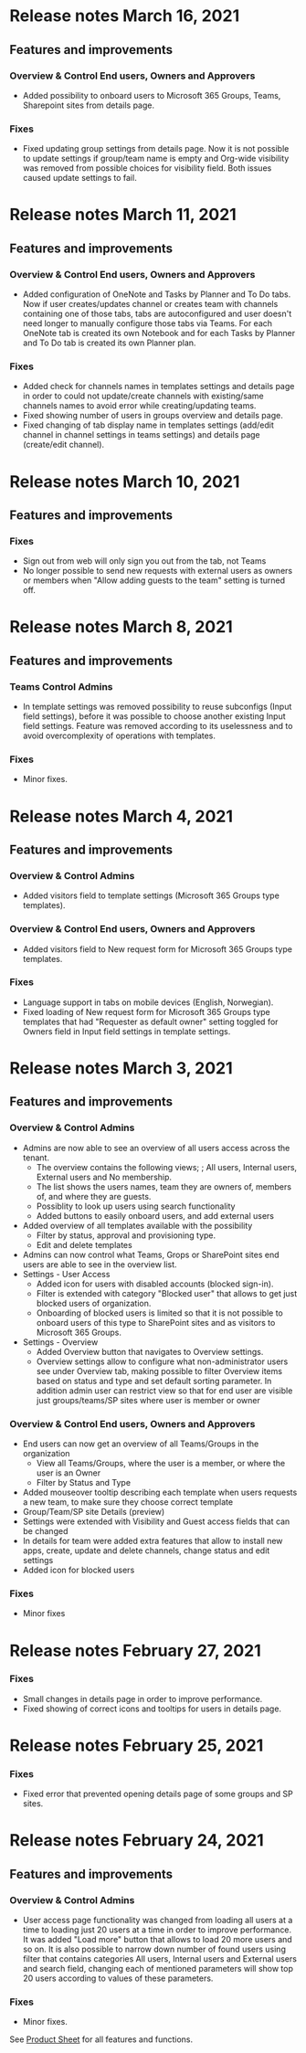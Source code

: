# Release notes March 16, 2021

## Features and improvements

### Overview & Control End users, Owners and Approvers
-  Added possibility to onboard users to Microsoft 365 Groups, Teams, Sharepoint sites from details page.

### Fixes
-  Fixed updating group settings from details page. Now it is not possible to update settings if group/team name is empty and Org-wide visibility was removed from possible choices for visibility field. Both issues caused update settings to fail.

# Release notes March 11, 2021

## Features and improvements

### Overview & Control End users, Owners and Approvers
-  Added configuration of OneNote and Tasks by Planner and To Do tabs. Now if user creates/updates channel or creates team with channels containing one of those tabs, tabs are autoconfigured and user doesn't need longer to manually configure those tabs via Teams. For each OneNote tab is created its own Notebook and for each Tasks by Planner and To Do tab is created its own Planner plan.

### Fixes
-  Added check for channels names in templates settings and details page in order to could not update/create channels with existing/same channels names to avoid error while creating/updating teams.
-  Fixed showing number of users in groups overview and details page.
-  Fixed changing of tab display name in templates settings (add/edit channel in channel settings in teams settings) and details page (create/edit channel).

# Release notes March 10, 2021

## Features and improvements

### Fixes
- Sign out from web will only sign you out from the tab, not Teams
- No longer possible to send new requests with external users as owners or members when "Allow adding guests to the team" setting is turned off.


# Release notes March 8, 2021

## Features and improvements

### Teams Control Admins
-  In template settings was removed possibility to reuse subconfigs (Input field settings), before it was possible to choose another existing Input field settings. Feature was removed according to its uselessness and to avoid overcomplexity of operations with templates.

### Fixes
-  Minor fixes.


# Release notes March 4, 2021

## Features and improvements

### Overview & Control Admins
-  Added visitors field to template settings (Microsoft 365 Groups type templates).

### Overview & Control End users, Owners and Approvers
-  Added visitors field to New request form for Microsoft 365 Groups type templates.

### Fixes
-  Language support in tabs on mobile devices (English, Norwegian).
-  Fixed loading of New request form for Microsoft 365 Groups type templates that had "Requester as default owner" setting toggled for Owners field in Input field settings in template settings.


# Release notes March 3, 2021

## Features and improvements


### Overview & Control Admins

- Admins are now able to see an overview of all users access across the tenant.
  * The overview contains the following views; ; All users, Internal users, External users and No membership. 
  * The list shows the users names, team they are owners of, members of, and where they are guests. 
  * Possiblity to look up users using search functionality
  * Added buttons to easily onboard users, and add external users
- Added overview of all templates available with the possibility
  * Filter by status, approval and provisioning type. 
  * Edit and delete templates
- Admins can now control what Teams, Grops or SharePoint sites end users are able to see in the overview list. 
- Settings - User Access
  * Added icon for users with disabled accounts (blocked sign-in).
  * Filter is extended with category "Blocked user" that allows to get just blocked users of organization.
  * Onboarding of blocked users is limited so that it is not possible to onboard users of this type to SharePoint sites and as visitors to Microsoft 365 Groups.
- Settings - Overview
  * Added Overview button that navigates to Overview settings.
  * Overview settings allow to configure what non-administrator users see under Overview tab, making possible to filter Overview items based on status and type and set default sorting parameter. In addition admin user can restrict view so that for end user are visible just groups/teams/SP sites where user is member or owner

### Overview & Control End users, Owners and Approvers

- End users can now get an overview of all Teams/Groups in the organization
  * View all Teams/Groups, where the user is a member, or where the user is an Owner
  * Filter by Status and Type
- Added mouseover tooltip describing each template when users requests a new team, to make sure they choose correct template
- Group/Team/SP site Details (preview)
- Settings were extended with Visibility and Guest access fields that can be changed
- In details for team were added extra features that allow to install new apps, create, update and delete channels, change status and edit settings
- Added icon for blocked users


### Fixes
- Minor fixes


# Release notes February 27, 2021

### Fixes
-  Small changes in details page in order to improve performance.
-  Fixed showing of correct icons and tooltips for users in details page.


# Release notes February 25, 2021

### Fixes
-  Fixed error that prevented opening details page of some groups and SP sites.


# Release notes February 24, 2021

## Features and improvements

### Overview & Control Admins
-  User access page functionality was changed from loading all users at a time to loading just 20 users at a time in order to improve performance. It was added "Load more" button that allows to load 20 more users and so on. It is also possible to narrow down number of found users using filter that contains categories All users, Internal users and External users and search field, changing each of mentioned parameters will show top 20 users according to values of these parameters.

### Fixes
-  Minor fixes.

See <a href="https://teamscontrol.com/app/uploads/2021/03/Product-Sheet-Overview-Control.pdf" target="_blank">Product Sheet</a> for all features and functions.